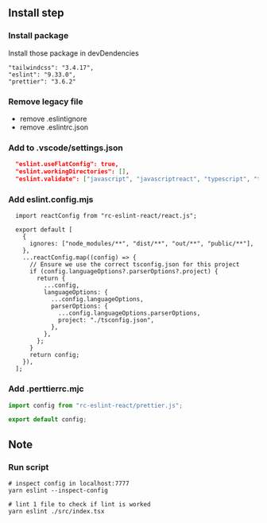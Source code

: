 ## Install step

### Install package

Install those package in devDendencies

```
"tailwindcss": "3.4.17",
"eslint": "9.33.0",
"prettier": "3.6.2"
```

### Remove legacy file

- remove .eslintignore
- remove .eslintrc.json

### Add to .vscode/settings.json

```json
  "eslint.useFlatConfig": true,
  "eslint.workingDirectories": [],
  "eslint.validate": ["javascript", "javascriptreact", "typescript", "typescriptreact"]
```

### Add eslint.config.mjs

```
  import reactConfig from "rc-eslint-react/react.js";

  export default [
    {
      ignores: ["node_modules/**", "dist/**", "out/**", "public/**"],
    },
    ...reactConfig.map((config) => {
      // Ensure we use the correct tsconfig.json for this project
      if (config.languageOptions?.parserOptions?.project) {
        return {
          ...config,
          languageOptions: {
            ...config.languageOptions,
            parserOptions: {
              ...config.languageOptions.parserOptions,
              project: "./tsconfig.json",
            },
          },
        };
      }
      return config;
    }),
  ];
```

### Add .perttierrc.mjc

```js
import config from "rc-eslint-react/prettier.js";

export default config;
```

## Note

### Run script

```
# inspect config in localhost:7777
yarn eslint --inspect-config

# lint 1 file to check if lint is worked
yarn eslint ./src/index.tsx
```
